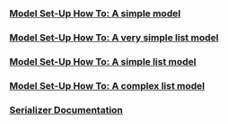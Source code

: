 ### [Model Set-Up How To: A simple model](https://github.com/cankoluman/Archetype/wiki/Model-Set-Up-How-To:-A-simple-model)
### [Model Set-Up How To: A very simple list model](https://github.com/cankoluman/Archetype/wiki/Model-Set-Up-How-To:-A-very-simple-list-model)
### [Model Set-Up How To: A simple list model](https://github.com/cankoluman/Archetype/wiki/Model-Set-Up-How-To:-A-simple-list-model)
### [Model Set-Up How To: A complex list model](https://github.com/cankoluman/Archetype/wiki/Model-Set-Up-How-To:-A-complex-list-model)
### [Serializer Documentation](https://github.com/cankoluman/Archetype/wiki/Serializer-Documentation)